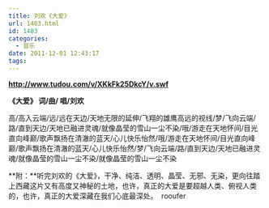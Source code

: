 ```yaml
---
title: 刘欢《大爱》
url: 1403.html
id: 1403
categories:
  - 音乐
date: 2011-12-01 12:43:17
tags:
---
```


  
**http://www.tudou.com/v/XKkFk25DkcY/v.swf**  
  

**《大爱》 词/曲/ 唱/刘欢**

  
高/高入云端/远/远在天边/天地无限的延伸/飞翔的雄鹰高远的视线/梦/飞向云端/路/直到天边/天地已融进灵魂/就像晶莹的雪山一尘不染/哦/游走在天地怀间/目光直向峰巅/歌声飘扬在清澈的蓝天/心儿快乐怡然/哦/游走在天地怀间/目光直向峰巅/歌声飘扬在清澈的蓝天/心儿快乐怡然/梦/飞向云端/路/直到天边/天地已融进灵魂/就像晶莹的雪山一尘不染/就像晶莹的雪山一尘不染  
  
**附：**听完刘欢的《大爱》，干净、纯洁、透明、晶莹、无邪、无染，更向往踏上西藏这片又有高度又神秘的土地，也许，真正的大爱是要超越人类、俯视人类的，也许，真正的大爱深藏在我们心底最深处。  rooufer